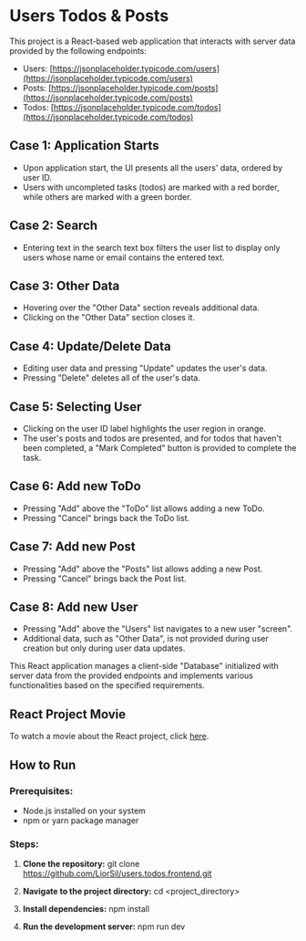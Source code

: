 # Users Todos & Posts

This project is a React-based web application that interacts with server data provided by the following endpoints:
- Users: [https://jsonplaceholder.typicode.com/users](https://jsonplaceholder.typicode.com/users)
- Posts: [https://jsonplaceholder.typicode.com/posts](https://jsonplaceholder.typicode.com/posts)
- Todos: [https://jsonplaceholder.typicode.com/todos](https://jsonplaceholder.typicode.com/todos)

## Case 1: Application Starts
- Upon application start, the UI presents all the users' data, ordered by user ID.
- Users with uncompleted tasks (todos) are marked with a red border, while others are marked with a green border.

## Case 2: Search
- Entering text in the search text box filters the user list to display only users whose name or email contains the entered text.

## Case 3: Other Data
- Hovering over the "Other Data" section reveals additional data.
- Clicking on the "Other Data" section closes it.

## Case 4: Update/Delete Data
- Editing user data and pressing "Update" updates the user's data.
- Pressing "Delete" deletes all of the user's data.

## Case 5: Selecting User
- Clicking on the user ID label highlights the user region in orange.
- The user's posts and todos are presented, and for todos that haven't been completed, a "Mark Completed" button is provided to complete the task.

## Case 6: Add new ToDo
- Pressing "Add" above the "ToDo" list allows adding a new ToDo.
- Pressing "Cancel" brings back the ToDo list.

## Case 7: Add new Post
- Pressing "Add" above the "Posts" list allows adding a new Post.
- Pressing "Cancel" brings back the Post list.

## Case 8: Add new User
- Pressing "Add" above the "Users" list navigates to a new user "screen".
- Additional data, such as "Other Data", is not provided during user creation but only during user data updates.

This React application manages a client-side "Database" initialized with server data from the provided endpoints and implements various functionalities based on the specified requirements.


## React Project Movie

To watch a movie about the React project, click [here](https://drive.google.com/file/d/1n2Y26cmCG_RBuJIB84hIYJzmfTfkCWTN/view?usp=drive_link).


## How to Run

### Prerequisites:
- Node.js installed on your system
- npm or yarn package manager

### Steps:

1. **Clone the repository:**
   git clone https://github.com/LiorSil/users.todos.frontend.git

2. **Navigate to the project directory:**
  cd <project_directory>

3. **Install dependencies:**
  npm install

4. **Run the development server:**
   npm run dev




